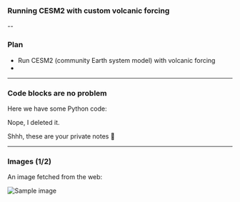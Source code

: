 <!-- .slide: data-background="https://upload.wikimedia.org/wikipedia/commons/thumb/4/4f/The_Young_Cicero_Reading.jpg/316px-The_Young_Cicero_Reading.jpg" -->

### Running CESM2 with custom volcanic forcing

--

<!-- .slide: data-background="#ff8888" -->

### Plan

- Run CESM2 (community Earth system model) with volcanic forcing
-

---

### Code blocks are no problem

Here we have some Python code:

Nope, I deleted it.

<aside class="notes">
    Shhh, these are your private notes 📝
</aside>

---

<!-- .slide: data-background="https://upload.wikimedia.org/wikipedia/commons/thumb/4/4f/The_Young_Cicero_Reading.jpg/316px-The_Young_Cicero_Reading.jpg" -->

### Images (1/2)

An image fetched from the web:

![Sample image](https://upload.wikimedia.org/wikipedia/commons/thumb/4/4f/The_Young_Cicero_Reading.jpg/316px-The_Young_Cicero_Reading.jpg)
